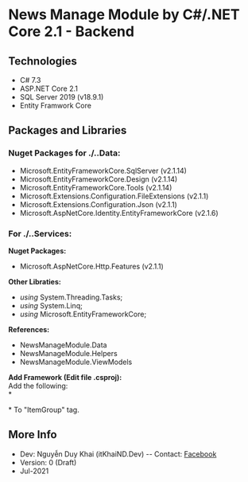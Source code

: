 ﻿# News Manage Module by C#/.NET Core 2.1 - Backend
## Technologies
- C# 7.3
- ASP.NET Core 2.1
- SQL Server 2019 (v18.9.1)
- Entity Framwork Core

## Packages and Libraries
### Nuget Packages for ./..Data:
- Microsoft.EntityFrameworkCore.SqlServer  (v2.1.14)
- Microsoft.EntityFrameworkCore.Design  (v2.1.14)
- Microsoft.EntityFrameworkCore.Tools  (v2.1.14)
- Microsoft.Extensions.Configuration.FileExtensions (v2.1.1)
- Microsoft.Extensions.Configuration.Json (v2.1.1)
- Microsoft.AspNetCore.Identity.EntityFrameworkCore (v2.1.6)
### For ./..Services:
**Nuget Packages:**
- Microsoft.AspNetCore.Http.Features (v2.1.1)

**Other Libraties:**
- *using* System.Threading.Tasks;
- *using* System.Linq;
- *using* Microsoft.EntityFrameworkCore;

**References:**  
- NewsManageModule.Data
- NewsManageModule.Helpers
- NewsManageModule.ViewModels

**Add Framework (Edit file .csproj):**  
Add the following:  
*<!-- <PackageReference Include="Microsoft.AspNetCore.Hosting" Version="2.2.7" /> -->
 <!-- <PackageReference Include="Microsoft.AspNetCore.Hosting.Abstractions" Version="2.2.0" /> -->
 <!-- <PackageReference Include="Microsoft.Extensions.Hosting" Version="3.1.17" /> -->
 <FrameworkReference Include="Microsoft.AspNetCore.App" />*
To "ItemGroup" tag.
## More Info
- Dev: Nguyễn Duy Khai (itKhaiND.Dev)
-- Contact: [Facebook](https://www.facebook.com/itKhaiND.Dev)
- Version: 0 (Draft)
- Jul-2021

